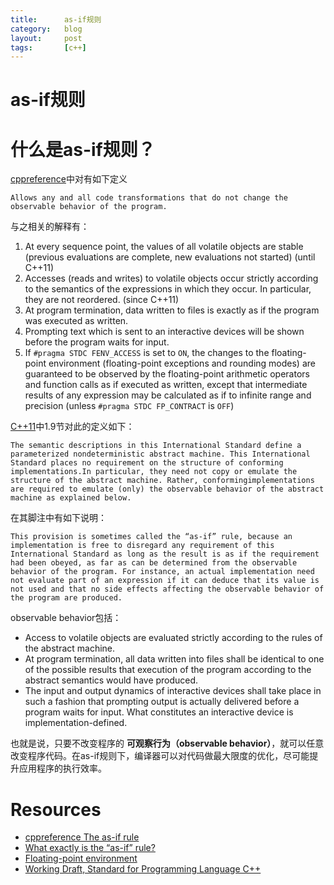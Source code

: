```yaml
---
title:      as-if规则
category:   blog
layout:     post
tags:       [c++]
---
```



as-if规则
===================================

# 什么是as-if规则？

[cppreference][1]中对有如下定义

    Allows any and all code transformations that do not change the observable behavior of the program.

与之相关的解释有：

1. At every sequence point, the values of all volatile objects are stable (previous evaluations are complete, new evaluations not started) (until C++11)
2. Accesses (reads and writes) to volatile objects occur strictly according to the semantics of the expressions in which they occur. In particular, they are not reordered. (since C++11)
3. At program termination, data written to files is exactly as if the program was executed as written.
4. Prompting text which is sent to an interactive devices will be shown before the program waits for input.
5. If `#pragma STDC FENV_ACCESS` is set to `ON`, the changes to the floating-point environment (floating-point exceptions and rounding modes) are guaranteed to be observed by the floating-point arithmetic operators and function calls as if executed as written, except that intermediate results of any expression may be calculated as if to infinite range and precision (unless `#pragma STDC FP_CONTRACT` is `OFF`)

[C++11][4]中1.9节对此的定义如下：

    The semantic descriptions in this International Standard define a parameterized nondeterministic abstract machine. This International Standard places no requirement on the structure of conforming implementations.In particular, they need not copy or emulate the structure of the abstract machine. Rather, conformingimplementations are required to emulate (only) the observable behavior of the abstract machine as explained below.

在其脚注中有如下说明：

    This provision is sometimes called the “as-if” rule, because an implementation is free to disregard any requirement of this International Standard as long as the result is as if the requirement had been obeyed, as far as can be determined from the observable behavior of the program. For instance, an actual implementation need not evaluate part of an expression if it can deduce that its value is not used and that no side effects affecting the observable behavior of the program are produced.

observable behavior包括：

* Access to volatile objects are evaluated strictly according to the rules of the abstract machine.
* At program termination, all data written into files shall be identical to one of the possible results that execution of the program according to the abstract semantics would have produced.
* The input and output dynamics of interactive devices shall take place in such a fashion that prompting output is actually delivered before a program waits for input. What constitutes an interactive device is implementation-defined.


也就是说，只要不改变程序的 **可观察行为（observable behavior）**，就可以任意改变程序代码。在as-if规则下，编译器可以对代码做最大限度的优化，尽可能提升应用程序的执行效率。






# Resources

* [cppreference The as-if rule][1]
* [What exactly is the “as-if” rule?][2]
* [Floating-point environment][3]
* [Working Draft, Standard for Programming Language C++][4]













[1]:    http://en.cppreference.com/w/cpp/language/as_if
[2]:    http://stackoverflow.com/questions/15718262/what-exactly-is-the-as-if-rule
[3]:    http://en.cppreference.com/w/cpp/numeric/fenv
[4]:    http://www.open-std.org/jtc1/sc22/wg21/docs/papers/2012/n3337.pdf